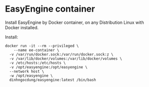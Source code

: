 # EasyEngine container
Install EasyEngine by Docker container, on any Distribution Linux with Docker installed.

Install:

```
docker run -it --rm --privileged \
	--name ee-container \
  -v /var/run/docker.sock:/var/run/docker.sock:z \
  -v /var/lib/docker/volumes:/var/lib/docker/volumes \
  -v /etc/hosts:/etc/hosts \
  -v /opt/easyengine:/opt/easyengine \
  --network host \
  -w /opt/easyengine \
  dinhngocdung/easyengine:latest /bin/bash
```
